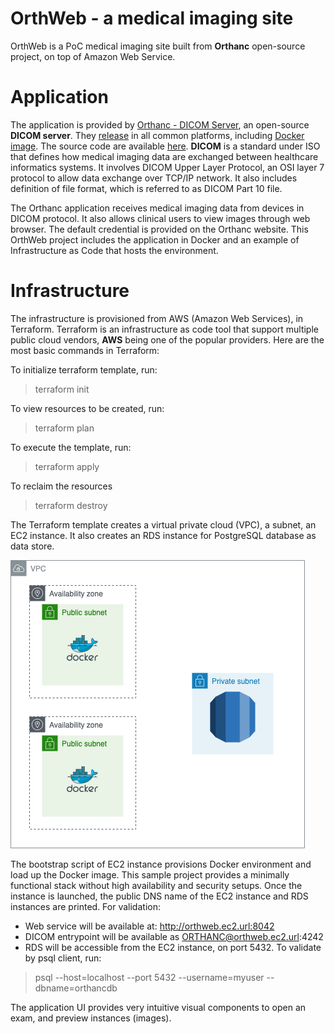 # OrthWeb - a medical imaging site

OrthWeb is a PoC medical imaging site built from **Orthanc** open-source project, on top of Amazon Web Service.

# Application

The application is provided by [Orthanc - DICOM Server](https://www.orthanc-server.com/), an open-source **DICOM server**. They [release](https://www.orthanc-server.com/download.php) in all common platforms, including [Docker image](https://hub.docker.com/u/jodogne/). The source code are available [here](https://hg.orthanc-server.com/). **DICOM** is a standard under ISO that defines how medical imaging data are exchanged between healthcare informatics systems. It involves DICOM Upper Layer Protocol, an OSI layer 7 protocol to allow data exchange over TCP/IP network. It also includes definition of file format, which is referred to as DICOM Part 10 file.

The Orthanc application receives medical imaging data from devices in DICOM protocol. It also allows clinical users to view images through web browser. The default credential is provided on the Orthanc website. This OrthWeb project includes the application in Docker and an example of Infrastructure as Code that hosts the environment.


# Infrastructure

The infrastructure is provisioned from AWS (Amazon Web Services), in Terraform. Terraform is an infrastructure as code tool that support multiple public cloud vendors, **AWS** being one of the popular providers. Here are the most basic commands in Terraform:

To initialize terraform template, run:
> terraform init

To view resources to be created, run:
> terraform plan

To execute the template, run:
> terraform apply

To reclaim the resources
> terraform destroy

The Terraform template creates a virtual private cloud (VPC), a subnet, an EC2 instance. It also creates an RDS instance for PostgreSQL database as data store.

![Diagram](diagram/Orthweb.png)

The bootstrap script of EC2 instance provisions Docker environment and load up the Docker image. This sample project provides a minimally functional stack without high availability and security setups. Once the instance is launched, the public DNS name of the EC2 instance and RDS instances are printed. For validation:

* Web service will be available at: http://orthweb.ec2.url:8042
* DICOM entrypoint will be available as ORTHANC@orthweb.ec2.url:4242
* RDS will be accessible from the EC2 instance, on port 5432. To validate by psql client, run:
>psql --host=localhost --port 5432 --username=myuser --dbname=orthancdb

The application UI provides very intuitive visual components to open an exam, and preview instances (images).
